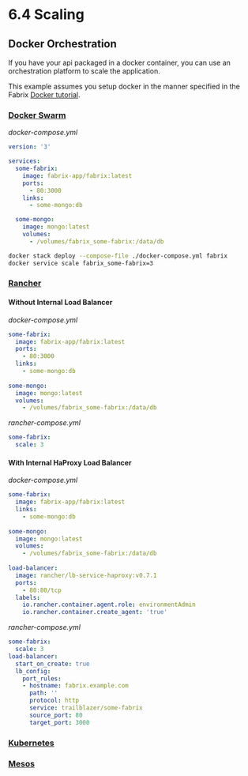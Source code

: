 # 6.4 Scaling

## Docker Orchestration

If you have your api packaged in a docker container, you can use an orchestration platform to scale the application.

This example assumes you setup docker in the manner specified in the Fabrix [Docker tutorial](docker.md).

### [Docker Swarm](https://docs.docker.com/engine/swarm/)

_docker-compose.yml_
```yml
version: '3'

services:
  some-fabrix:
    image: fabrix-app/fabrix:latest
    ports:
      - 80:3000
    links:
      - some-mongo:db

  some-mongo:
    image: mongo:latest
    volumes:
      - /volumes/fabrix_some-fabrix:/data/db
```

```sh
docker stack deploy --compose-file ./docker-compose.yml fabrix
docker service scale fabrix_some-fabrix=3
```

### [Rancher](http://rancher.com/)

#### Without Internal Load Balancer

_docker-compose.yml_
```yml
some-fabrix:
  image: fabrix-app/fabrix:latest
  ports:
    - 80:3000
  links:
    - some-mongo:db
    
some-mongo:
  image: mongo:latest
  volumes:
    - /volumes/fabrix_some-fabrix:/data/db
```
_rancher-compose.yml_
```yml
some-fabrix:
  scale: 3
```

#### With Internal HaProxy Load Balancer

_docker-compose.yml_
```yml
some-fabrix:
  image: fabrix-app/fabrix:latest
  links:
    - some-mongo:db
    
some-mongo:
  image: mongo:latest
  volumes:
    - /volumes/fabrix_some-fabrix:/data/db
    
load-balancer:
  image: rancher/lb-service-haproxy:v0.7.1
  ports:
    - 80:80/tcp
  labels:
    io.rancher.container.agent.role: environmentAdmin
    io.rancher.container.create_agent: 'true'
```
_rancher-compose.yml_
```yml
some-fabrix:
  scale: 3
load-balancer:
  start_on_create: true
  lb_config:
    port_rules:
    - hostname: fabrix.example.com
      path: ''
      protocol: http
      service: trailblazer/some-fabrix
      source_port: 80
      target_port: 3000
```

### [Kubernetes](https://kubernetes.io/)

### [Mesos](http://mesos.apache.org/)
